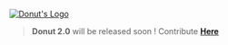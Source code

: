 [![Donut's Logo](https://raw.githubusercontent.com/Lunairia/Lunar/Default/Donut's%20Logo.jpg)](https://github.com/Lunairia/Donut/)

> **Donut 2.0** will be released soon !
> Contribute **[Here](https://github.com/Lunairia/Donut/tree/2.0)**
